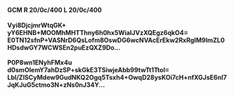 #### GCM R 20/0c/400 L 20/0c/400
**Vyi8DjcjmrWtqGK+**<br/>**yY6EHNB+MOOMhMHTThny6h0hx5WiaIJVzXQEgz6qkO4=**<br/>**E0TN12sfnP+VASNrD6QsLofm8OswDG6wcNVAcErEkw2RxRgIM9lmZL0HDsdwGY7WCWSEn2puEzQXZ9Do...**<br/><br/>
**P0P8wn1ENyhFMx4u**<br/>**d0smOIemY7ahDzSP+skGkE3TSiwjeAbb99twTt1TtoI=**<br/>**LbI/ZlSCyMdew9GudNKQ2Ogq5Tsxh4+OwqD28ysKOi7cH+nfXGJsE6nl7JqKJuG5ctmo3N+zNs0nJ34Y...**